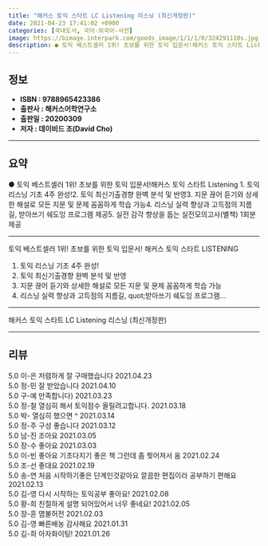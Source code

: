 ```yaml
---
title: "해커스 토익 스타트 LC Listening 리스닝 (최신개정판)"
date: 2021-04-23 17:41:02 +0900
categories: [국내도서, 국어-외국어-사전]
image: https://bimage.interpark.com/goods_image/1/1/1/0/324291110s.jpg
description: ● 토익 베스트셀러 1위! 초보를 위한 토익 입문서!해커스 토익 스타트 Listening 1. 토익 리스닝 기초 4주 완성!2. 토익 최신기출경향 완벽 분석 및 반영3. 지문 끊어 듣기와 상세한 해설로 모든 지문 및 문제 꼼꼼하게 학습 가능4. 리스닝 실력 향상과 고득점의 지름길, 받
---
```


## **정보**

- **ISBN : 9788965423386**
- **출판사 : 해커스어학연구소**
- **출판일 : 20200309**
- **저자 : 데이비드 조(David Cho)**

------



## **요약**

●  토익 베스트셀러 1위! 초보를 위한 토익 입문서!해커스 토익 스타트 Listening 1. 토익 리스닝 기초 4주 완성!2. 토익 최신기출경향 완벽 분석 및 반영3. 지문 끊어 듣기와 상세한 해설로 모든 지문 및 문제 꼼꼼하게 학습 가능4. 리스닝 실력 향상과 고득점의 지름길, 받아쓰기 쉐도잉 프로그램 제공5. 실전 감각 향상을 돕는 실전모의고사(별책) 1회분 제공

------

토익 베스트셀러 1위! 초보를 위한 토익 입문서!
해커스 토익 스타트 LISTENING
 
1. 토익 리스닝 기초 4주 완성!
2. 토익 최신기출경향 완벽 분석 및 반영
3. 지문 끊어 듣기와 상세한 해설로 모든 지문 및 문제 꼼꼼하게 학습 가능
4. 리스닝 실력 향상과 고득점의 지름길,  quot;받아쓰기 쉐도잉 프로그램... 

------


해커스 토익 스타트 LC Listening 리스닝 (최신개정판) 

------


## **리뷰** 

5.0 이-은 저렴하게 잘 구매했습니다 2021.04.23 <br/>5.0 정-민 잘 받았습니다 2021.04.10 <br/>5.0 구-예 만족합니다) 2021.03.23 <br/>5.0 정-철 열심히 해서 토익점수 올릴려고합니다. 2021.03.18 <br/>5.0 박- 열심히 했으면  ^ 2021.03.14 <br/>5.0 정-주 구성 좋습니다 2021.03.12 <br/>5.0 남-진 조아요 2021.03.05 <br/>5.0 장-수 좋아요 2021.03.03 <br/>5.0 이-빈 좋아요 기초다지기 좋은 책
그런데 좀 찢어져서 옴 2021.02.24 <br/>5.0 조-선 좋대요 2021.02.19 <br/>5.0 송-연 처음 시작하기좋은 단계인것같아요
깔끔한 편집이라 공부하기 편해요 2021.02.13 <br/>5.0 김-영 다시 시작하는 토익공부 좋아요! 2021.02.08 <br/>5.0 황-희 친절하게 설명 되어있어서 너무 좋네요! 2021.02.05 <br/>5.0 장-훈 몀불허전 2021.02.03 <br/>5.0 김-영 빠른배농 감사해요 2021.01.31 <br/>5.0 김-희 아자화이팅! 2021.01.26 <br/>